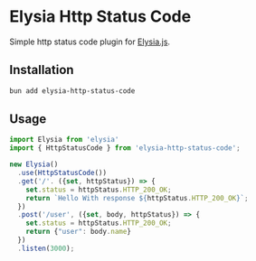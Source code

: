 # Elysia Http Status Code
Simple http status code plugin for [Elysia.js](https://elysiajs.com/).

## Installation
```bash
bun add elysia-http-status-code
```

## Usage
```ts
import Elysia from 'elysia'
import { HttpStatusCode } from 'elysia-http-status-code';

new Elysia()
  .use(HttpStatusCode())
  .get('/'. ({set, httpStatus}) => {
    set.status = httpStatus.HTTP_200_OK;
    return `Hello With response ${httpStatus.HTTP_200_OK}`;
  })
  .post('/user', ({set, body, httpStatus}) => {
    set.status = httpStatus.HTTP_200_OK;
    return {"user": body.name}
  })
  .listen(3000);
```
